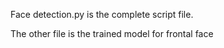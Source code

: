Face detection.py is the complete script file.

The other file is the trained model for frontal face
